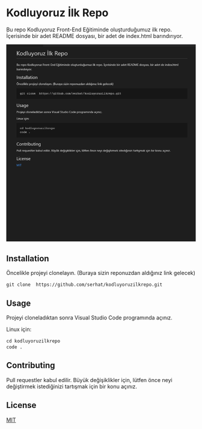 # Kodluyoruz İlk Repo

Bu repo Kodluyoruz Front-End Eğitiminde oluşturduğumuz ilk repo. İçerisinde bir adet README dosyası, bir adet de index.html barındırıyor.

![ilkreporesmi](https://github.com/serhat/kodluyoruzilkrepo/blob/main/kodluyoruzilkreporesmi%20.png)



## Installation
Öncelikle projeyi clonelayın. (Buraya sizin reponuzdan aldığınız link gelecek)

```
git clone  https://github.com/serhat/kodluyoruzilkrepo.git
```
## Usage
Projeyi cloneladıktan sonra Visual Studio Code programında açınız.

Linux için:

```
cd kodluyoruzilkrepo
code .
```
## Contributing
Pull requestler kabul edilir. Büyük değişiklikler için, lütfen önce neyi değiştirmek istediğinizi tartışmak için bir konu açınız.

## License
[MIT](https://choosealicense.com/licenses/mit/)


